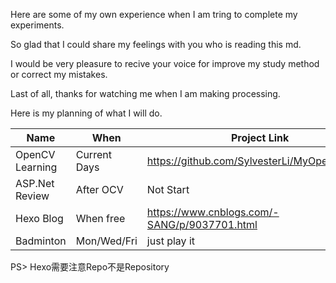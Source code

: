 Here are some of my own experience when I am tring to complete my experiments.

So glad that I could share my feelings with you who is reading this md.

I would be very pleasure to recive your voice for improve my study method or correct my mistakes.

Last of all, thanks for watching me when I am making processing.

Here is my planning of what I will do.

| Name | When | Project Link | 
| ----|--- | --- |
| OpenCV Learning | Current Days | https://github.com/SylvesterLi/MyOpenCVCode | 
| ASP.Net Review | After OCV | Not Start | 
| Hexo Blog | When free | https://www.cnblogs.com/-SANG/p/9037701.html | 
| Badminton | Mon/Wed/Fri | just play it | 

 <!-- |  |  |  |  -->

PS> Hexo需要注意Repo不是Repository
 


